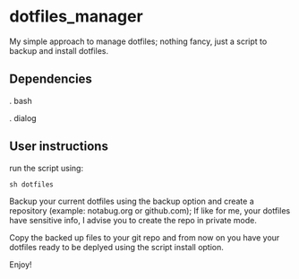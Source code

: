 # dotfiles_manager

My simple approach to manage dotfiles; nothing fancy, just a script to backup and install dotfiles.

## Dependencies

 . bash

 . dialog

## User instructions

run the script using:

```
sh dotfiles
```

Backup your current dotfiles using the backup option and create a repository (example: notabug.org or github.com); If like for me, your dotfiles have sensitive info, I advise you to create the repo in private mode.

Copy the backed up files to your git repo and from now on you have your dotfiles ready to be deplyed using the script install option.

Enjoy!
